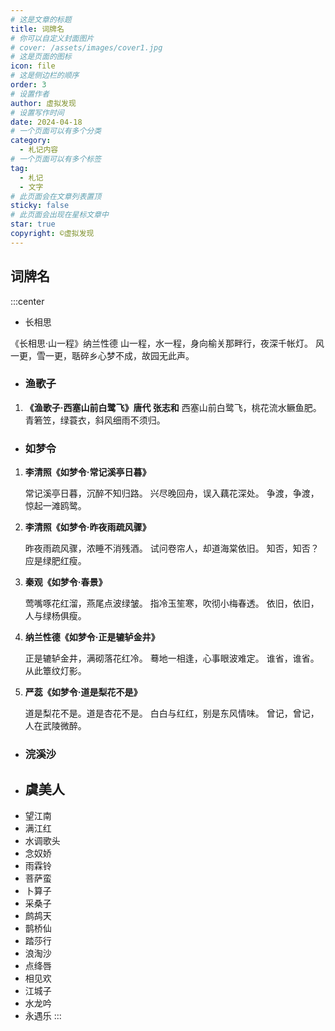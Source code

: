 ```yaml
---
# 这是文章的标题
title: 词牌名
# 你可以自定义封面图片
# cover: /assets/images/cover1.jpg
# 这是页面的图标
icon: file
# 这是侧边栏的顺序
order: 3
# 设置作者
author: 虚拟发现
# 设置写作时间
date: 2024-04-18
# 一个页面可以有多个分类
category:
  - 札记内容
# 一个页面可以有多个标签
tag:
  - 札记
  - 文字
# 此页面会在文章列表置顶
sticky: false
# 此页面会出现在星标文章中
star: true
copyright: ©虚拟发现
---
```


<!-- more -->
## 词牌名
:::center
- 长相思
  

《长相思·山一程》纳兰性德
山一程，水一程，身向榆关那畔行，夜深千帐灯。
风一更，雪一更，聒碎乡心梦不成，故园无此声。

- ###  **渔歌子**

1. **《渔歌子·西塞山前白鹭飞》唐代 张志和**
西塞山前白鹭飞，桃花流水鳜鱼肥。
青箬笠，绿蓑衣，斜风细雨不须归。

- ### 如梦令


1. **李清照《如梦令·常记溪亭日暮》**

   常记溪亭日暮，沉醉不知归路。
   兴尽晚回舟，误入藕花深处。
   争渡，争渡，惊起一滩鸥鹭。



2. **李清照《如梦令·昨夜雨疏风骤》**

   昨夜雨疏风骤，浓睡不消残酒。
   试问卷帘人，却道海棠依旧。
   知否，知否？应是绿肥红瘦。

3. **秦观《如梦令·春景》**

   莺嘴啄花红溜，燕尾点波绿皱。
   指冷玉笙寒，吹彻小梅春透。
   依旧，依旧，人与绿杨俱瘦。

4. **纳兰性德《如梦令·正是辘轳金井》**

   正是辘轳金井，满砌落花红冷。
   蓦地一相逢，心事眼波难定。
   谁省，谁省。从此簟纹灯影。

5. **严蕊《如梦令·道是梨花不是》**

   道是梨花不是。道是杏花不是。
   白白与红红，别是东风情味。
   曾记，曾记，人在武陵微醉。


- ### 浣溪沙
- ## 虞美人
- 望江南
- 满江红
- 水调歌头
- 念奴娇
- 雨霖铃
- 菩萨蛮
- 卜算子
- 采桑子
- 鹧鸪天
- 鹊桥仙
- 踏莎行
- 浪淘沙
- 点绛唇
- 相见欢
- 江城子
- 水龙吟
- 永遇乐
:::
